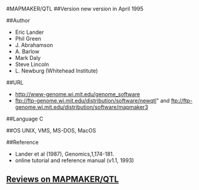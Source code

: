 #MAPMAKER/QTL
##Version
new version in April 1995

##Author
* Eric Lander
* Phil Green
* J. Abrahamson
* A. Barlow
* Mark Daly
* Steve Lincoln
* L. Newburg (Whitehead Institute)

##URL
* http://www-genome.wi.mit.edu/genome_software
* ftp://ftp-genome.wi.mit.edu/distribution/software/newqtl" and ftp://ftp-genome.wi.mit.edu/distribution/software/mapmaker3

##Language
C

##OS
UNIX, VMS, MS-DOS, MacOS

##Reference
* Lander et al (1987), Genomics,1,174-181.
* online tutorial and reference manual (v1.1, 1993)


## [Reviews on MAPMAKER/QTL](https://github.com/gaow/genetic-analysis-software/issues/309)